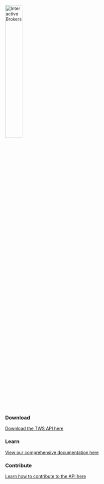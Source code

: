 <a href="http://www.interactivebrokers.com/en/main.php" target="_self">
  <img src="https://www.interactivebrokers.com/images/2015/template/logo-ib-ibkr-txtblk.svg" alt="Interactive Brokers" border="0" width="33%"/>
</a>

### Download
[Download the TWS API here](http://interactivebrokers.github.io/)

### Learn
[View our comprehensive documentation here](http://interactivebrokers.github.io/tws-api/)

### Contribute
[Learn how to contribute to the API here](http://interactivebrokers.github.io/api_software_contribute.html)
